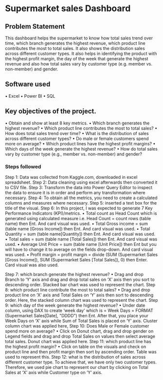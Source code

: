 # Supermarket sales Dashboard

## Problem Statement

This dashboard helps the supermarket to know how total sales trend over time, which branch generates the highest revenue, which product line contributes the most to total sales. It also shows the distribution sales across different customer types. It also helps in identifying the product with the highest profit margin, the day of the week that generate the highest revenue and also how total sales vary by customer type (e.g. member vs. non-member) and gender.
## Software used
•	Excel
•	Power BI
•	SQL
## Key objectives of the project.
•	Obtain and show at least 8 key metrics.
•	Which branch generates the highest revenue?
•	Which product line contributes the most to total sales?
•	How does total sales trend over time?
•	What is the distribution of sales across different customer types?
•	Do male or female customers spend more on average?
•	Which product lines have the highest profit margins?
•	Which days of the week generate the highest revenue?
•	How do total sales vary by customer type (e.g., member vs. non-member) and gender?

### Steps followed 

Step 1: Data was collected from Kaggle.com, downloaded in excel spreadsheet.
Step 2: Data cleaning using excel afterwards then converted it to CSV file.
Step 3: Transform the data into Power Query Editor to inspect the data to ensure it is in order and perform any transformation where necessary.
Step 4: To obtain all the metrics, you need to create a calculated columns and measures where necessary.
Step 5: inserted a text box for the title of the visual.
Step 6: In this project, I was expected to generate 7 Key Performance Indicators (KPI)/metrics.
•	Total count as Head Count which is generated using calculated measure i.e. Head Count = count rows (table name) then Ent. And card visual was used.
•	Total Gross income = sum (table name [Gross Income]) then Ent. And card visual was used.
•	Total Quantity = sum (table name[Quantity]) then Ent. And card visual was used.
•	Total sales = sum (table name [Total Sales]) then Ent. And card visual was used.
•	Average Unit Price = sum (table name [Unit Price]) then Ent but you will have to change it to average on the fields drop-down. And card visual was used.
•	Profit margin = profit margin = divide (SUM (Supermarket Sales [Gross Income]), SUM (Supermarket Sales [Total Sales]), 0) then Enter. Card visual was also used.

Step 7: which branch generate the highest revenue?
•	Drag and drop Branch to ‘Y’ axis and drag and drop total sales on ‘X’ axis then you sort to descending order. Stacked bar chart was used to represent the chart.
Step 8: which product line contribute the most to total sales?
•	Drag and drop product line on ‘X’ axis and Total Sales on ‘Y’ axis then sort to descending order. Here, the stacked column chart was used to represent the chart.
Step 9: which day of the week generate the highest revenue?
•	Under date column, using DAX to create ‘week day’ which is = Week Days = FORMAT (Supermarket Sales[Date], "DDDD") then Ent. After that, you place your Week Days on ‘X’ axis while Sum of Total Sales is placed on ‘Y’ axis. Cluster column chart was applied here,
Step 10: Does Male or Female customer spend more on average?
•	Click on Donut chart, drag and drop gender on Legend fields and drag and drop Total Sales on values then select average total sales. Donut chart was applied here.
Step 11: which product line has the highest profit margin?
•	Click on table on the visuals and check on product line and then profit margin then sort by ascending order. Table was used to represent this.
Step 12: what is the distribution of sales across different customer type. To achieve that, we have only two customer types. Therefore, we used pie chart to represent our chart by clicking on Total Sales at ‘X’ axis while Customer type on ‘Y’ axis.
